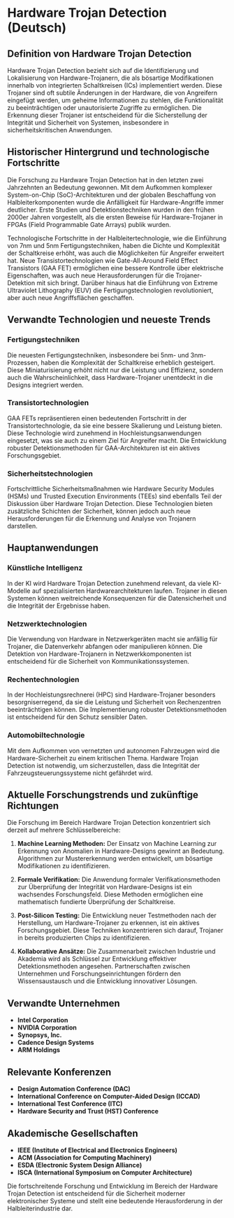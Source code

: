 # Hardware Trojan Detection (Deutsch)

## Definition von Hardware Trojan Detection

Hardware Trojan Detection bezieht sich auf die Identifizierung und Lokalisierung von Hardware-Trojanern, die als bösartige Modifikationen innerhalb von integrierten Schaltkreisen (ICs) implementiert werden. Diese Trojaner sind oft subtile Änderungen in der Hardware, die von Angreifern eingefügt werden, um geheime Informationen zu stehlen, die Funktionalität zu beeinträchtigen oder unautorisierte Zugriffe zu ermöglichen. Die Erkennung dieser Trojaner ist entscheidend für die Sicherstellung der Integrität und Sicherheit von Systemen, insbesondere in sicherheitskritischen Anwendungen.

## Historischer Hintergrund und technologische Fortschritte

Die Forschung zu Hardware Trojan Detection hat in den letzten zwei Jahrzehnten an Bedeutung gewonnen. Mit dem Aufkommen komplexer System-on-Chip (SoC)-Architekturen und der globalen Beschaffung von Halbleiterkomponenten wurde die Anfälligkeit für Hardware-Angriffe immer deutlicher. Erste Studien und Detektionstechniken wurden in den frühen 2000er Jahren vorgestellt, als die ersten Beweise für Hardware-Trojaner in FPGAs (Field Programmable Gate Arrays) publik wurden.

Technologische Fortschritte in der Halbleitertechnologie, wie die Einführung von 7nm und 5nm Fertigungstechniken, haben die Dichte und Komplexität der Schaltkreise erhöht, was auch die Möglichkeiten für Angreifer erweitert hat. Neue Transistortechnologien wie Gate-All-Around Field Effect Transistors (GAA FET) ermöglichen eine bessere Kontrolle über elektrische Eigenschaften, was auch neue Herausforderungen für die Trojaner-Detektion mit sich bringt. Darüber hinaus hat die Einführung von Extreme Ultraviolet Lithography (EUV) die Fertigungstechnologien revolutioniert, aber auch neue Angriffsflächen geschaffen.

## Verwandte Technologien und neueste Trends

### Fertigungstechniken

Die neuesten Fertigungstechniken, insbesondere bei 5nm- und 3nm-Prozessen, haben die Komplexität der Schaltkreise erheblich gesteigert. Diese Miniaturisierung erhöht nicht nur die Leistung und Effizienz, sondern auch die Wahrscheinlichkeit, dass Hardware-Trojaner unentdeckt in die Designs integriert werden.

### Transistortechnologien

GAA FETs repräsentieren einen bedeutenden Fortschritt in der Transistortechnologie, da sie eine bessere Skalierung und Leistung bieten. Diese Technologie wird zunehmend in Hochleistungsanwendungen eingesetzt, was sie auch zu einem Ziel für Angreifer macht. Die Entwicklung robuster Detektionsmethoden für GAA-Architekturen ist ein aktives Forschungsgebiet.

### Sicherheitstechnologien

Fortschrittliche Sicherheitsmaßnahmen wie Hardware Security Modules (HSMs) und Trusted Execution Environments (TEEs) sind ebenfalls Teil der Diskussion über Hardware Trojan Detection. Diese Technologien bieten zusätzliche Schichten der Sicherheit, können jedoch auch neue Herausforderungen für die Erkennung und Analyse von Trojanern darstellen.

## Hauptanwendungen

### Künstliche Intelligenz

In der KI wird Hardware Trojan Detection zunehmend relevant, da viele KI-Modelle auf spezialisierten Hardwarearchitekturen laufen. Trojaner in diesen Systemen können weitreichende Konsequenzen für die Datensicherheit und die Integrität der Ergebnisse haben.

### Netzwerktechnologien

Die Verwendung von Hardware in Netzwerkgeräten macht sie anfällig für Trojaner, die Datenverkehr abfangen oder manipulieren können. Die Detektion von Hardware-Trojanern in Netzwerkkomponenten ist entscheidend für die Sicherheit von Kommunikationssystemen.

### Rechentechnologien

In der Hochleistungsrechnerei (HPC) sind Hardware-Trojaner besonders besorgniserregend, da sie die Leistung und Sicherheit von Rechenzentren beeinträchtigen können. Die Implementierung robuster Detektionsmethoden ist entscheidend für den Schutz sensibler Daten.

### Automobiltechnologie

Mit dem Aufkommen von vernetzten und autonomen Fahrzeugen wird die Hardware-Sicherheit zu einem kritischen Thema. Hardware Trojan Detection ist notwendig, um sicherzustellen, dass die Integrität der Fahrzeugsteuerungssysteme nicht gefährdet wird.

## Aktuelle Forschungstrends und zukünftige Richtungen

Die Forschung im Bereich Hardware Trojan Detection konzentriert sich derzeit auf mehrere Schlüsselbereiche:

1. **Machine Learning Methoden:** Der Einsatz von Machine Learning zur Erkennung von Anomalien in Hardware-Designs gewinnt an Bedeutung. Algorithmen zur Mustererkennung werden entwickelt, um bösartige Modifikationen zu identifizieren.

2. **Formale Verifikation:** Die Anwendung formaler Verifikationsmethoden zur Überprüfung der Integrität von Hardware-Designs ist ein wachsendes Forschungsfeld. Diese Methoden ermöglichen eine mathematisch fundierte Überprüfung der Schaltkreise.

3. **Post-Silicon Testing:** Die Entwicklung neuer Testmethoden nach der Herstellung, um Hardware-Trojaner zu erkennen, ist ein aktives Forschungsgebiet. Diese Techniken konzentrieren sich darauf, Trojaner in bereits produzierten Chips zu identifizieren.

4. **Kollaborative Ansätze:** Die Zusammenarbeit zwischen Industrie und Akademia wird als Schlüssel zur Entwicklung effektiver Detektionsmethoden angesehen. Partnerschaften zwischen Unternehmen und Forschungseinrichtungen fördern den Wissensaustausch und die Entwicklung innovativer Lösungen.

## Verwandte Unternehmen

- **Intel Corporation**
- **NVIDIA Corporation**
- **Synopsys, Inc.**
- **Cadence Design Systems**
- **ARM Holdings**

## Relevante Konferenzen

- **Design Automation Conference (DAC)**
- **International Conference on Computer-Aided Design (ICCAD)**
- **International Test Conference (ITC)**
- **Hardware Security and Trust (HST) Conference**

## Akademische Gesellschaften

- **IEEE (Institute of Electrical and Electronics Engineers)**
- **ACM (Association for Computing Machinery)**
- **ESDA (Electronic System Design Alliance)**
- **ISCA (International Symposium on Computer Architecture)**

Die fortschreitende Forschung und Entwicklung im Bereich der Hardware Trojan Detection ist entscheidend für die Sicherheit moderner elektronischer Systeme und stellt eine bedeutende Herausforderung in der Halbleiterindustrie dar.